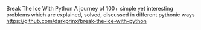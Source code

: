 Break The Ice With Python
A journey of 100+ simple yet interesting problems which are explained, solved, discussed in different pythonic ways
https://github.com/darkprinx/break-the-ice-with-python